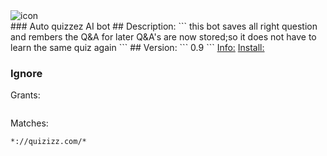 <img src="undefined" title='icon'>
<br>
### Auto quizzez AI bot
## Description:
```
this bot saves all right question and rembers the Q&A for later Q&A's are now stored;so it does not have to learn the same quiz again
```
## Version:
```
0.9
```
<a href='https://greasyfork.org/scripts/444219-auto-quizzez-ai-bot'>Info:</a>
<a href='https://greasyfork.org/scripts/444219-auto-quizzez-ai-bot/code/Auto%20quizzez%20AI%20bot.user.js'>Install:</a>
 
### Ignore
Grants:
```
```
Matches:
```
*://quizizz.com/*
```